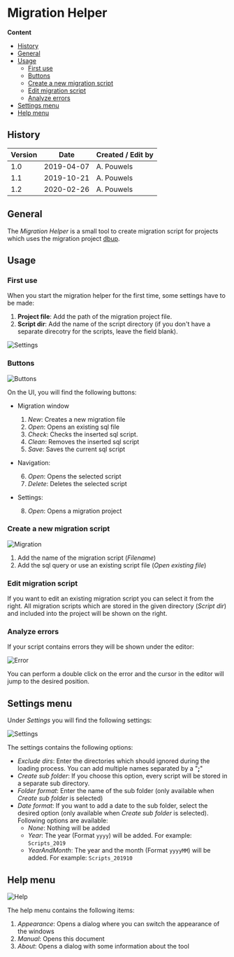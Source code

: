 # Migration Helper

**Content**
<!-- TOC -->

- [History](#history)
- [General](#general)
- [Usage](#usage)
    - [First use](#first-use)
    - [Buttons](#buttons)
    - [Create a new migration script](#create-a-new-migration-script)
    - [Edit migration script](#edit-migration-script)
    - [Analyze errors](#analyze-errors)
- [Settings menu](#settings-menu)
- [Help menu](#help-menu)

<!-- /TOC -->

## History
| Version | Date | Created / Edit by |
|---|---|---|
| 1.0 | 2019-04-07 | A. Pouwels |
| 1.1 | 2019-10-21 | A. Pouwels |
| 1.2 | 2020-02-26 | A. Pouwels |

## General
The *Migration Helper* is a small tool to create migration script for projects which uses the migration project [dbup](https://dbup.github.io).

## Usage

### First use
When you start the migration helper for the first time, some settings have to be made:

1. **Project file**: Add the path of the migration project file.
2. **Script dir**: Add the name of the script directory (if you don't have a separate direcotry for the scripts, leave the field blank).

![Settings](Images/Settings.png)

### Buttons
![Buttons](Images/Buttons.png)

On the UI, you will find the following buttons:
- Migration window

    1. *New*: Creates a new migration file
    2. *Open*: Opens an existing sql file
    3. *Check*: Checks the inserted sql script.
    4. *Clean*: Removes the inserted sql script
    5. *Save*: Saves the current sql script

- Navigation:

    6. *Open*: Opens the selected script
    7. *Delete*: Deletes the selected script

- Settings:

    8. *Open*: Opens a migration project

### Create a new migration script
![Migration](Images/001.png)

1. Add the name of the migration script (*Filename*)
2. Add the sql query or use an existing script file (*Open existing file*)

### Edit migration script
If you want to edit an existing migration script you can select it from the right. All migration scripts which are stored in the given directory (*Script dir*) and included into the project will be shown on the right.

### Analyze errors
If your script contains errors they will be shown under the editor:

![Error](Images/006.png)

You can perform a double click on the error and the cursor in the editor will jump to the desired position.

## Settings menu
Under *Settings* you will find the following settings:

![Settings](Images/002.png)

The settings contains the following options:
- *Exclude dirs*: Enter the directories which should ignored during the loading process. You can add multiple names separated by a "**;**"
- *Create sub folder*: If you choose this option, every script will be stored in a separate sub directory.
- *Folder format*: Enter the name of the sub folder (only available when *Create sub folder* is selected)
- *Date format*: If you want to add a date to the sub folder, select the desired option (only available when *Create sub folder* is selected). Following options are available:
   - *None*: Nothing will be added
   - *Year*: The year (Format `yyyy`) will be added. For example: `Scripts_2019`
   - *YearAndMonth*: The year and the month (Format `yyyyMM`) will be added. For example: `Scripts_201910`

## Help menu
![Help](Images/003.png)

The help menu contains the following items:
1. *Appearance*: Opens a dialog where you can switch the appearance of the windows
2. *Manual*: Opens this document
3. *About*: Opens a dialog with some information about the tool